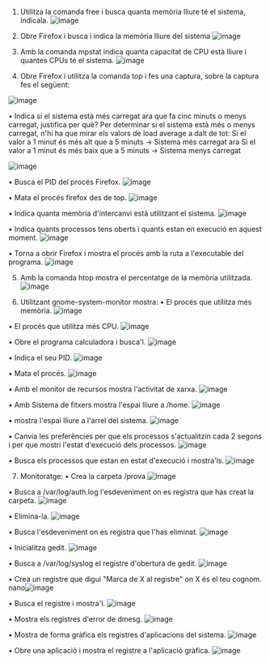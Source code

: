 1. Utilitza la comanda free i busca quanta memòria lliure té el sistema, indicala.
![image](https://github.com/user-attachments/assets/59646d45-901f-475e-9d2d-cc9391fa0777)

2. Obre Firefox i busca i indica la memòria lliure del sistema
![image](https://github.com/user-attachments/assets/a59b6d48-6080-49d6-9678-7efacc4c1e9d)

3. Amb la comanda mpstat indica quanta capacitat de CPU està lliure i
quantes CPUs té el sistema.
![image](https://github.com/user-attachments/assets/e7122088-daa3-456e-87fb-03dcd515b2fa)

4. Obre Firefox i utilitza la comanda top i fes una captura, sobre la captura fes
el següent:

![image](https://github.com/user-attachments/assets/2cba6ce6-aebc-4484-98d4-909874200db1)

• Indica si el sistema està més carregat ara que fa cinc minuts o menys
carregat, justifica per què?
Per determinar si el sistema està més o menys carregat, n'hi ha que mirar els valors de load average a dalt de tot:
Si el valor a 1 minut és més alt que a 5 minuts → Sistema més carregat ara
Si el valor a 1 minut és més baix que a 5 minuts → Sistema menys carregat

![image](https://github.com/user-attachments/assets/53ca96ff-83e1-4b03-953b-cd4367123010)

• Busca el PID del procés Firefox.
![image](https://github.com/user-attachments/assets/f8101c2e-00e8-43d4-9d0c-c285525f76f2)

• Mata el procés firefox des de top.
![image](https://github.com/user-attachments/assets/044d97b1-a5de-475e-b206-19e9ce2a3e76)

• Indica quanta memòria d'intercanvi està utilitzant el sistema.
![image](https://github.com/user-attachments/assets/72109215-bbe5-4f57-a2c6-acb6a8aeeeb9)

• Indica quants processos tens oberts i quants estan en execució en
aquest moment.
![image](https://github.com/user-attachments/assets/c4eadaf9-7c97-47bd-83e9-cd2356454b8a)

• Torna a obrir Firefox i mostra el procés amb la ruta a l'executable del
programa.
![image](https://github.com/user-attachments/assets/8cd68c30-051e-4743-ba94-ee113cb87f5a)

5. Amb la comanda htop mostra el percentatge de la memòria utilitzada.
![image](https://github.com/user-attachments/assets/3ece55e9-2d91-4738-9c7a-e55293803007)

6. Utilitzant gnome-system-monitor mostra:
• El procés que utilitza més memòria.
![image](https://github.com/user-attachments/assets/edb85bfd-9d97-465f-a4eb-723430b4c617)

• El procés que utilitza més CPU.
![image](https://github.com/user-attachments/assets/499935f9-0bf5-4ecf-81c1-e87e51ddf899)

• Obre el programa calculadora i busca'l.
![image](https://github.com/user-attachments/assets/aa88eb05-d2c3-4a1e-a938-92f5722d34ef)

• Indica el seu PID.
![image](https://github.com/user-attachments/assets/3decc0a1-fc51-4ab8-8452-a7c399d25b98)

• Mata el procés.
![image](https://github.com/user-attachments/assets/8df5bc20-a93a-484f-9163-d673392c6b39)

• Amb el monitor de recursos mostra l'activitat de xarxa.
![image](https://github.com/user-attachments/assets/1e477cec-5c2d-4bb2-8da7-a22d2a2ac4fc)

• Amb Sistema de fitxers mostra l'espai lliure a /home.
![image](https://github.com/user-attachments/assets/b3d5410f-e056-4080-bf05-54d9980b3c0f)

• mostra l'espai lliure a l'arrel del sistema.
![image](https://github.com/user-attachments/assets/be00dbe7-2ad6-420e-b3f7-c4ea966be30b)

• Canvia les preferències per que els processos s'actualitzin cada 2
segons i per que mostri l'estat d'execució dels processos.
![image](https://github.com/user-attachments/assets/3672d90c-1042-41cb-ba50-3a45e645f77c)

• Busca els processos que estan en estat d'execució i mostra'ls.
![image](https://github.com/user-attachments/assets/fd85094e-a6f0-4ed2-940c-f58d04816793)

7. Monitoratge:
• Crea la carpeta /prova
![image](https://github.com/user-attachments/assets/5b621801-247d-4988-8137-a7e537b326c3)

• Busca a /var/log/auth.log l'esdeveniment on es registra que has creat la
carpeta.
![image](https://github.com/user-attachments/assets/66f3b0c6-c76a-41d9-a2ef-055200ffbe58)

• Elimina-la.
![image](https://github.com/user-attachments/assets/a877dff0-6719-42ea-a3b8-9172127add48)

• Busca l'esdeveniment on es registra que l'has eliminat.
![image](https://github.com/user-attachments/assets/b252d76d-2db1-4500-bfec-031d01fc3394)

• Inicialitza gedit.
![image](https://github.com/user-attachments/assets/363956e5-3347-4673-98bf-5c18fe52eec4)

• Busca a /var/log/syslog el registre d'obertura de gedit.
![image](https://github.com/user-attachments/assets/abf90cda-ef68-45b2-a446-4002c3554baa)

• Crea un registre que digui "Marca de X al registre" on X és el teu cognom.
nano![image](https://github.com/user-attachments/assets/43cfd581-b6d2-499d-92c9-cc6d7aab3fa9)

• Busca el registre i mostra'l.
![image](https://github.com/user-attachments/assets/66935b8b-e406-4792-881e-a488671bd45b)

• Mostra els registres d'error de dmesg.
![image](https://github.com/user-attachments/assets/d493381e-ff1b-487c-b8ce-caa06584364e)

• Mostra de forma gràfica els registres d'aplicacions del sistema.
![image](https://github.com/user-attachments/assets/4c7c7b01-7aab-4535-a142-e9bb3ad978ad)

• Obre una aplicació i mostra el registre a l'aplicació gràfica.
![image](https://github.com/user-attachments/assets/1a3ba861-52d5-4d38-bfaa-bdf87039e642)

